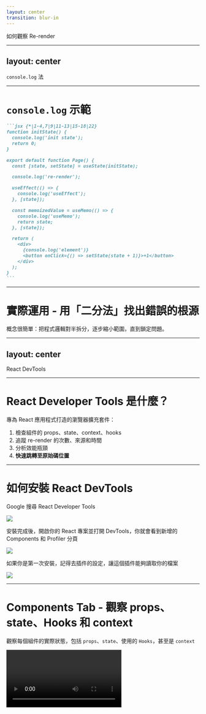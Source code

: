 ```yaml
---
layout: center
transition: blur-in
---
```


<ThemeTitle number="4">
如何觀察 Re-render
</ThemeTitle>

<!--
有句話是：「 你無法管理你無法衡量的事物 (You can't manage what you don't measure)」

所以具體觀察到 Re-render 的行為，我們才能繼續優化。因此我會花一小個章節講解三種觀察 re-render 的方法
-->

---
layout: center
---

<ChapterTitle number="1" subtitle="最簡單也最實用的除錯利器">
<code>console.log</code> 法
</ChapterTitle>

<!--
console.log 是最直接也最常用的除錯方式之一，雖然有點「土法煉鋼」，但實務上，它能夠非常快速幫助我們掌握組件的 re-render 行為
-->

---

# `console.log` 示範

````md magic-move
```jsx {*|1-4,7|9|11-13|15-18|22}
function initState() {
  console.log('init state');
  return 0;
}

export default function Page() {
  const [state, setState] = useState(initState);

  console.log('re-render');

  useEffect(() => {
    console.log('useEffect');
  }, [state]);

  const memoizedValue = useMemo(() => {
    console.log('useMemo');
    return state;
  }, [state]);

  return (
    <div>
      {console.log('element')}
      <button onClick={() => setState(state + 1)}>+1</button>
    </div>
  );
}
```
````

<!--
這邊簡單舉幾個例子

[click]
像是 state 的初始化

[click]
組件有沒有 re-render

[click]
effect 的執行時機

[click]
useMemo 實際上有沒有生效

[click]
甚至 element 的渲染時機等等

這樣的 log 能讓你快速判斷哪些 state 或 props 改變會觸發 render，對於追蹤效能問題或是理解組件行為是非常有幫助。

我最早也是透過瘋狂 console.log 來理解 React 的機制，如果你對 React 的機制不清楚，可以試試看這個方法。
-->

---

# 實際運用 - 用「二分法」找出錯誤的根源

概念很簡單：把程式邏輯對半拆分，逐步縮小範圍，直到鎖定問題。

<!--
當你遇到一個複雜的 bug，而問題可能藏在成百上千行的程式碼中，逐行查找會非常耗時。這時可以使用「二分法除錯法」（binary search debugging）。

概念很簡單：把程式邏輯對半拆分，逐步縮小範圍，直到鎖定問題。
-->

---
layout: center
---

<ChapterTitle number="2" subtitle="官方推出的">
 React DevTools
</ChapterTitle>

<!--
第二個要推薦的方法是 React 官方推出的 React DevTools，相信大部分的人都知道這個工具，但儘管如此，我發現仍然有非常多的工程師並不了解這個工具強大的地方

所以這個章節會來分享一些進階的應用，深入了解如何善用 React DevTools 來幫助你除錯和進行效能分析。
-->

---

# React Developer Tools 是什麼？

專為 React 應用程式打造的瀏覽器擴充套件：

<v-clicks>

1. 檢查組件的 props、state、context、hooks
2. 追蹤 re-render 的次數、來源和時間
3. 分析效能瓶頸
4. **快速跳轉至原始碼位置**

</v-clicks>

<!--
那如果你不知道他是什麼，這邊快速介紹一下

React DevTools 是一個專為 React 應用程式打造的瀏覽器擴充套件（Chrome/Firefox），它能讓你：

[click]
檢查組件的 props、state、context、hooks。

[click]
追蹤 re-render 的次數、來源和時間。

[click]
分析效能瓶頸。

[click]
快速跳轉至原始碼位置。

……等等

我覺得快速定位原始碼是非常強大的功能，有時候接手某個專案時，如果沒有這個工具，你會花很多時間在找原始碼上。所以等等也會講如何快速定位原始程式碼
-->

---

# 如何安裝 React DevTools

<ZStack>

<div v-click.hide>

<p>Google 搜尋 React Developer Tools</p>

<img src="/ch-4/0.png" class="max-w-[700px]" />

</div>

<div v-click="[1,2]">

<p>安裝完成後，開啟你的 React 專案並打開 DevTools，你就會看到新增的 Components 和 Profiler 分頁</p>

<img src="/ch-4/1.png" class="max-w-[650px]" />

</div>

<div v-click="2">

<p>如果你是第一次安裝，記得去插件的設定，讓這個插件能夠讀取你的檔案</p>

<img src="/ch-4/2.png" class="max-w-[300px]" />

</div>

</ZStack>

<!--
這邊也快速講一下怎麼安裝

基本上去 Google 搜尋就可以找到

安裝完後開啟你的 devtools，通常是按 F12，或是點右點，選擇檢查也可以，打開後就可以看到 Components 和 Profiler 分頁

如果你是第一次安裝，通常要去插件的設定勾選這個選項，讓他能夠讀取你的 React 檔案，這樣他才能正常運作

之前有遇過工程師說有安裝，但是都不能用就沒去了解這個工具了，這樣蠻可惜的哦
-->

---

# Components Tab - 觀察 props、state、Hooks 和 context

觀察每個組件的實際狀態，包括 `props`、`state`、使用的 `Hooks`，甚至是 `context`

<Video src="/ch-4/3-component-tab.mp4" class="max-h-[400px]" />

<!--
React DevTools 主要有兩個核心功能（分頁）：Components 和 Profiler，先來介紹 Components 分頁

我們點擊 Components 分頁後，可以看到左上角有個小箭頭，點擊小箭頭後就能選取你想觀察的組件，比如這邊我有一個 Todo List 的小範例，我就可以選取 TodoForm 這個組件來觀察他的內部資料，包括：

傳入的 props

組件內部的 state

使用的 useEffect、useMemo、useCallback 等 Hook 的值等等。

我也能直接在這邊更改 state，他會跟 UI 同步，這樣就可以讓我們很好的 debug

不過使用 webpack 的話，他沒辦法顯示 state 的名稱，這個問題挺久了，到現在都還沒修好，比較可惜
-->

---

# Components Tab - 打印組件資料

<Video src="/ch-4/4-console.mp4" class="max-h-[400px]" />

<!--
如果你想看更詳細的組件資料，你也可以點擊右上角的 bug 圖示直接打印他到 console 的 tab，一樣可以看到他的 state、hooks 以及他的子元素
-->

---

# Components Tab - 定位組件位置

<Video src="/ch-4/5-url.mp4" class="max-h-[400px]" />

<!--
接下來是我覺得很實用的功能，我可以快速找到組件的專案裡的位置

例如我想要找這個 edit 的按鈕在哪裡，我可以直接選取他，並且點擊 startEditing 找到原始程式碼，在原始程式碼點擊右鍵複製路徑，最後回到 IDE 貼上，就能快速定位檔案位置

在接手大專案的時候特別實用

補充一下，其實 React Dev Tools 也有提供直接打開 IDE 並定位程式碼的功能，但我在使用 Next.js 以及 Remix 的時候都不起作用，上網查也有看到有人反應，但沒有解決方法，所以這邊就沒有介紹了，複製路徑雖然多幾個步驟，但也非常實用了
-->

---

# Components Tab - 強制 Suspense

<Video src="/ch-4/6-suspense.mp4" class="max-h-[400px]" />

<!--
還有一個我覺得很讚的功能，就是他可以強制組件 Suspense

有時候組件 loading 速度太快，來不及看到 loading 的狀態，這時候就可以使用這個功能，強制讓組件進入 loading 狀態來 debug
-->

---

# Profiler Tab

<Video src="/ch-4/7-profiler.mp4" class="max-h-[400px]" />

<!--
另一個功能是 Profiler Tab，他會顯示應用程式 render 時的資料，在我們發現應用變慢或出現不要的重新渲染時，使用他就可以讓我們快速找到問題來優化。

如何使用？

使用上也很簡單：

先切到 Profiler Tab

點擊中間或是右上角的藍色圓點來開始錄影

接著操作你的應用程式，例如點擊按鈕、輸入資料等

操作完後點擊紅色圓點來停止錄影

此時他就會顯示你的 re-render 資料

可以發現這裡面很多資訊，我第一次接觸的時候覺得東西也太多

就直接放棄理解了，後來發現沒這麼難

所以我來帶你們簡單看一下每個資訊的意義
-->

---

# Profiler Tab - Re-render 次數

<img src="/ch-4/8-profiler-bar.png" class="max-h-[440px]" />

<Arrow color="var(--secondary)" width="5" x1="760" y1="20" x2="660" y2="120" v-click="[1,2]" />

<Arrow color="var(--secondary)" width="5" x1="570" y1="20" x2="570" y2="130" v-click="[2,3]" />

<Arrow color="var(--secondary)" width="5" x1="570" y1="540" x2="570" y2="440" v-click="[3,4]" />

<Arrow color="var(--secondary)" width="5" x1="830" y1="10" x2="740" y2="140" v-click="4" />

<!--
[click]
右上角的長條圖數量代表的是 React 總共更新了幾次 DOM 元素(Commit 次數)，每一個直條 就代表一次更新

直條的顏色/長度代表該次更新花費的時間，越黃/長的直條表示該次更新花費的時間越長，越短/藍的則越短。

[click]
而下方多個橫條圖的區塊稱作"火焰圖"，每一個橫條為一個組件，

灰色表示這個元件在該次更新沒有重新渲染，若不是灰色則表示有重新渲染，越接近黃色代表重新渲染所花費的時間越久，越接近藍色則反之。

[click]
橫條由上而下的排序方式是從父元件到子元件一層層排下來。
所以這邊可以看到 ThemeProvider 總共 render 了 4ms，但他自己才 render 了 0.1ms
主要是他的子組件花比較多時間

可以看到黃色的 TodoTags render 了 2.3ms，剩下了 0.2ms 有可能是他的子元素，像是 div、span 等等

[click]
點擊上述的長條都也可以在右側欄看到詳細的資訊。
這裡的意思就是在錄影第幾秒的時候 render 了多久
-->

---

# Profiler Tab - Ranked 簡化火焰圖

<Video src="/ch-4/9-ranked.mp4" class="max-h-[400px]" />

<!--
如果覺得火焰圖太複雜，有太多不必要的資訊，也可以點擊火焰旁邊的 Ranked 圖標，他會依照 re-render 的時間來排序，這樣就能快速找到最耗時的組件
-->

---

# Profiler Tab - 視覺化 re-render

<Video src="/ch-4/10-highlight.mp4" class="max-h-[400px]" />

<!--
除了我們手動去 record 以外，我們也能點擊右上角的齒輪來設定，勾選這個選項後，之後在 re-render 的時候，畫面就會直接跳出提示，

可以看到我每次點擊都會有框框顯示，

越偏紅黃色代表 re-render 次數越多，我這邊狂打字就可以看到他瘋狂 re-render。

居然都提到視覺化 re-render 了，那一定要介紹一個我覺得目前最好用的 library
-->

---
layout: center
---

<ChapterTitle number="3" subtitle="超好用的函式庫">
react-scan
</ChapterTitle>

<!--
就是 React scan，他是一個可以視覺化 re-render 的 library，也是我用過最好用的，他不像 React Developer Tool 的火焰圖那麼複雜，re-render 的提示又不夠詳細。
-->

---

# react-scan Demo

<Video src="/ch-4/11-react-scan.mp4" class="max-h-[400px]"s />

<!--
使用後螢幕就會出現一個小視窗，可能有人在前面就已經看到了，打開之後，他就會顯示顯示被 re-render 的組件，我平常用的時候發現，某些時候 react 官方的 devtools 會漏掉一些 re-render，但這個 library 都會顯示出來

也可以選定特定的組件去觀察他 re-render 的狀況

或是直接看整個頁面的 render 情況，包含次數、時間

如果覺得開發時一直亮紫色太蠻煩，也可以把它關掉並開啟提示音，當組件 re-render 過慢時會有聲音提醒，非常方便

我很常透過這個設定來定期檢查自己的程式碼有沒有不正常 re-render 的問題

不過這邊要提醒一下，re-render 是正常的，他是 react 更新 UI 的機制，不用完全避免 re-render 這件事，這也不可能

有問題的是如果某個組件會花很多時間運算，這個時候 re-render 就會有延遲的感覺，下個章節我們會來講如何優化這個問題

不過提早檢查也可以避免未來發生 re-render 過慢的問題
-->

---

# react-scan 安裝方式

```jsx
<script
  crossOrigin="anonymous"
  src="//unpkg.com/react-scan/dist/auto.global.js"
/>
```

<img src="/ch-4/12-react-scan-extension.png" class="max-h-[300px] mt-4" />

<!--
而且 react scan 安裝非常簡單

有兩種安裝的方式：

第一種是直接引入 CDN，如果公司的專案不想要額外裝這個 dependency，就可以直接用 CDN 非常方便

第二個就是用 npm install react-scan 的方式

前陣子去看他也多了 browser 的插件版本，可以去試試看（附圖）

最後補充一下，我上個禮拜去 JSDC 時，有一個人問我要怎麼將偵測 re-render 的流程整合進 CICD 和測試，例如點擊按鈕如果 re-render 超過 50 次就是測試失敗，這個需求蠻刁專的，我沒有這方面的經驗，當下沒有回答得很好，後來回家研究之後，發現 react-scan 可以在 render 和 commit 階段去 做一些操作，我想利用這個功能就能達到類似的效果，

不過前天我在測試時發現，他提供的函數沒有效果，也有看到有人提了相關的 issue，但作者貌似還沒修，所以如果想要使用這個功能，可能要再研究

然後我又想到，React 官方也有提供一個 <Profiler /> 組件，也能做到類似的事情，偵測 re-render 的次數，如果你有這樣的需求，可以從這邊下手看看。
-->

---
layout: center
---

# 小總結

<!--
最後小總結一下這個章節

一開始介紹了 console.log 以及 二分除錯法

中間很詳細的介紹了 react devtools 的兩個分頁，Components 和 Profiler，他們的使用方式以及好用的技巧

最後推薦了 react scan 這個 library，他可以視覺化 re-render 的狀況，非常方便

那我們知道要怎麼觀察和 debug 後，下一步就是來優化了，也是這次工作坊的一大重點

那我們就進入下個單元囉
-->

```jsx
function ticketPrice(age, useCoupon) {
  let price;

  if (age < 18) {
    price = 1500;
  } else {
    price = 2000;
  }

  if ((useCouponId = '1')) {
    price = price - 500;
  }

  return price;
}
```
